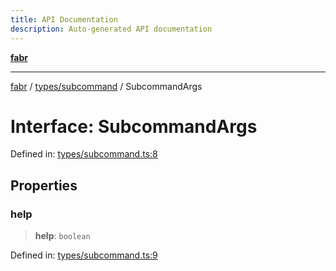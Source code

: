 ```yaml
---
title: API Documentation
description: Auto-generated API documentation
---
```


[**fabr**](../../../README.md)

***

[fabr](../../../README.md) / [types/subcommand](../README.md) / SubcommandArgs

# Interface: SubcommandArgs

Defined in: [types/subcommand.ts:8](https://github.com/yashjawale/fabr/blob/main/src/types/subcommand.ts#L8)

## Properties

### help

> **help**: `boolean`

Defined in: [types/subcommand.ts:9](https://github.com/yashjawale/fabr/blob/main/src/types/subcommand.ts#L9)
